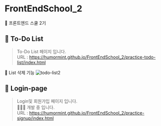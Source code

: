 # FrontEndSchool_2
🦁 프론트엔드 스쿨 2기
<br>

## 📌 To-Do List
> To-Do List 페이지 입니다. <br>
> URL : https://humormint.github.io/FrontEndSchool_2/practice-todo-list/index.html <br>

🧷 List 삭제 기능
![todo-list2](https://user-images.githubusercontent.com/93469760/161381891-d2f2a763-4354-4240-96ff-fde5f7904415.gif) <br>

## 📌 Login-page
> Login및 회원가입 페이지 입니다. <br>
> 🧑🏻‍💻 개발 중 입니다. <br> 
> URL : https://humormint.github.io/FrontEndSchool_2/practice-signup/index,html
